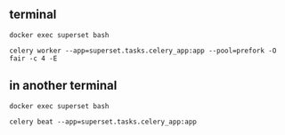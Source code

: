 ## terminal
```docker exec superset bash```

```celery worker --app=superset.tasks.celery_app:app --pool=prefork -O fair -c 4 -E```

## in another terminal

```docker exec superset bash```

```celery beat --app=superset.tasks.celery_app:app```